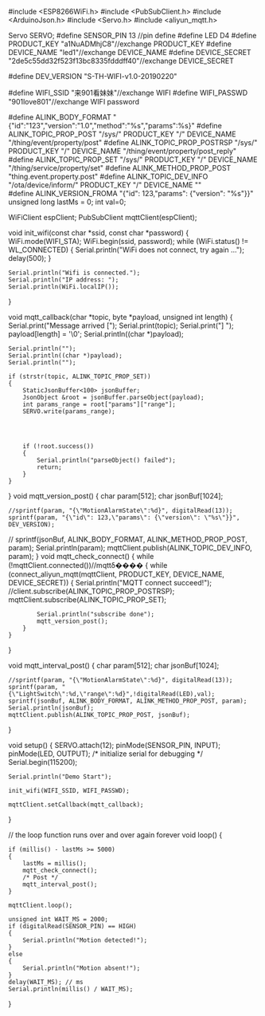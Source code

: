 #include <ESP8266WiFi.h>
#include <PubSubClient.h>
#include <ArduinoJson.h>
#include <Servo.h>
#include <aliyun_mqtt.h>
 
Servo SERVO;
#define SENSOR_PIN 13    //pin define
#define LED D4
#define PRODUCT_KEY     "a1NuADMhjC8"//exchange  PRODUCT_KEY
#define DEVICE_NAME     "led1"//exchange  DEVICE_NAME
#define DEVICE_SECRET   "2de5c55dd32f523f13bc8335fdddff40"//exchange DEVICE_SECRET

#define DEV_VERSION      "S-TH-WIFI-v1.0-20190220"

#define WIFI_SSID       "来901看妹妹"//exchange WIFI
#define WIFI_PASSWD     "901love801"//exchange WIFI password


 
#define ALINK_BODY_FORMAT         "{\"id\":\"123\",\"version\":\"1.0\",\"method\":\"%s\",\"params\":%s}"
#define ALINK_TOPIC_PROP_POST     "/sys/" PRODUCT_KEY "/" DEVICE_NAME "/thing/event/property/post"
#define ALINK_TOPIC_PROP_POSTRSP  "/sys/" PRODUCT_KEY "/" DEVICE_NAME "/thing/event/property/post_reply"
#define ALINK_TOPIC_PROP_SET      "/sys/" PRODUCT_KEY "/" DEVICE_NAME "/thing/service/property/set"
#define ALINK_METHOD_PROP_POST    "thing.event.property.post"
#define ALINK_TOPIC_DEV_INFO      "/ota/device/inform/" PRODUCT_KEY "/" DEVICE_NAME ""    
#define ALINK_VERSION_FROMA      "{\"id\": 123,\"params\": {\"version\": \"%s\"}}"
unsigned long lastMs = 0;
int val=0;

WiFiClient   espClient;
PubSubClient mqttClient(espClient);
 
void init_wifi(const char *ssid, const char *password)
{
    WiFi.mode(WIFI_STA);
    WiFi.begin(ssid, password);
    while (WiFi.status() != WL_CONNECTED)
    {
        Serial.println("WiFi does not connect, try again ...");
        delay(500);
    }
 
    Serial.println("Wifi is connected.");
    Serial.println("IP address: ");
    Serial.println(WiFi.localIP());
}
 
void mqtt_callback(char *topic, byte *payload, unsigned int length)
{
    Serial.print("Message arrived [");
    Serial.print(topic);
    Serial.print("] ");
    payload[length] = '\0';
    Serial.println((char *)payload);
  
    Serial.println("");
    Serial.println((char *)payload);
    Serial.println("");
  
    if (strstr(topic, ALINK_TOPIC_PROP_SET))
    {
        StaticJsonBuffer<100> jsonBuffer;
        JsonObject &root = jsonBuffer.parseObject(payload);
        int params_range = root["params"]["range"];
        SERVO.write(params_range);

        

        
        if (!root.success())
        {
            Serial.println("parseObject() failed");
            return;
        }
    }
}
void mqtt_version_post()
{
    char param[512];
    char jsonBuf[1024];
 
    //sprintf(param, "{\"MotionAlarmState\":%d}", digitalRead(13));
    sprintf(param, "{\"id\": 123,\"params\": {\"version\": \"%s\"}}", DEV_VERSION);
   // sprintf(jsonBuf, ALINK_BODY_FORMAT, ALINK_METHOD_PROP_POST, param);
    Serial.println(param);
    mqttClient.publish(ALINK_TOPIC_DEV_INFO, param);
}
void mqtt_check_connect()
{
    while (!mqttClient.connected())//mqttδ����
    {
        while (connect_aliyun_mqtt(mqttClient, PRODUCT_KEY, DEVICE_NAME, DEVICE_SECRET))
        {
            Serial.println("MQTT connect succeed!");
            //client.subscribe(ALINK_TOPIC_PROP_POSTRSP);
            mqttClient.subscribe(ALINK_TOPIC_PROP_SET);
            
            Serial.println("subscribe done");
            mqtt_version_post();
        }
    }
    
}
 
void mqtt_interval_post()
{
    char param[512];
    char jsonBuf[1024];
 
    //sprintf(param, "{\"MotionAlarmState\":%d}", digitalRead(13));
    sprintf(param, "{\"LightSwitch\":%d,\"range\":%d}",!digitalRead(LED),val);
    sprintf(jsonBuf, ALINK_BODY_FORMAT, ALINK_METHOD_PROP_POST, param);
    Serial.println(jsonBuf);
    mqttClient.publish(ALINK_TOPIC_PROP_POST, jsonBuf);
}
 
 
void setup()
{
    SERVO.attach(12);
    pinMode(SENSOR_PIN, INPUT);
    pinMode(LED, OUTPUT);
    /* initialize serial for debugging */
    Serial.begin(115200);
 
    Serial.println("Demo Start");
 
    init_wifi(WIFI_SSID, WIFI_PASSWD);
 
    mqttClient.setCallback(mqtt_callback);
}
 
// the loop function runs over and over again forever
void loop()
{

  
    if (millis() - lastMs >= 5000)
    {
        lastMs = millis();
        mqtt_check_connect();
        /* Post */        
        mqtt_interval_post();
    }
 
    mqttClient.loop();
 
    unsigned int WAIT_MS = 2000;
    if (digitalRead(SENSOR_PIN) == HIGH)
    {
        Serial.println("Motion detected!");
    }
    else
    {
        Serial.println("Motion absent!");
    }
    delay(WAIT_MS); // ms
    Serial.println(millis() / WAIT_MS);
}